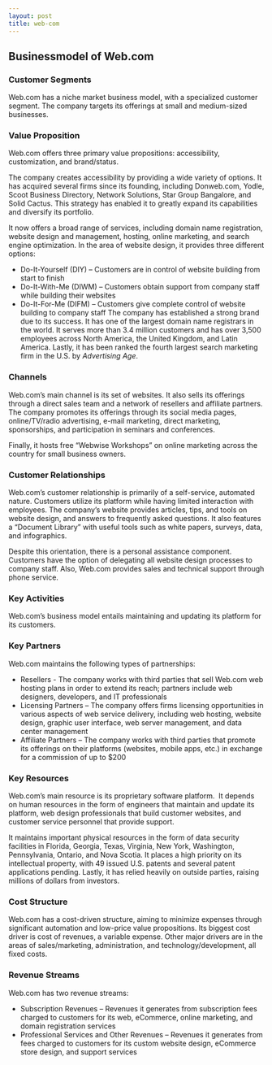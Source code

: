 ```yaml
---
layout: post
title: web-com
---
```


Businessmodel of Web.com
-------------------------

### Customer Segments

Web.com has a niche market business model, with a specialized customer segment. The company targets its offerings at small and medium-sized businesses.

### Value Proposition

Web.com offers three primary value propositions: accessibility, customization, and brand/status.

The company creates accessibility by providing a wide variety of options. It has acquired several firms since its founding, including Donweb.com, Yodle, Scoot Business Directory, Network Solutions, Star Group Bangalore, and Solid Cactus. This strategy has enabled it to greatly expand its capabilities and diversify its portfolio.

It now offers a broad range of services, including domain name registration, website design and management, hosting, online marketing, and search engine optimization. In the area of website design, it provides three different options:

 * Do-It-Yourself (DIY) – Customers are in control of website building from start to finish
* Do-It-With-Me (DIWM) – Customers obtain support from company staff while building their websites
* Do-It-For-Me (DIFM) – Customers give complete control of website building to company staff
 The company has established a strong brand due to its success. It has one of the largest domain name registrars in the world. It serves more than 3.4 million customers and has over 3,500 employees across North America, the United Kingdom, and Latin America. Lastly, it has been ranked the fourth largest search marketing firm in the U.S. by *Advertising Age*.

### Channels

Web.com’s main channel is its set of websites. It also sells its offerings through a direct sales team and a network of resellers and affiliate partners. The company promotes its offerings through its social media pages, online/TV/radio advertising, e-mail marketing, direct marketing, sponsorships, and participation in seminars and conferences.

Finally, it hosts free “Webwise Workshops” on online marketing across the country for small business owners.

### Customer Relationships

Web.com’s customer relationship is primarily of a self-service, automated nature. Customers utilize its platform while having limited interaction with employees. The company’s website provides articles, tips, and tools on website design, and answers to frequently asked questions. It also features a “Document Library” with useful tools such as white papers, surveys, data, and infographics.

Despite this orientation, there is a personal assistance component. Customers have the option of delegating all website design processes to company staff. Also, Web.com provides sales and technical support through phone service.

### Key Activities

Web.com’s business model entails maintaining and updating its platform for its customers.

### Key Partners

Web.com maintains the following types of partnerships:

 * Resellers - The company works with third parties that sell Web.com web hosting plans in order to extend its reach; partners include web designers, developers, and IT professionals
* Licensing Partners – The company offers firms licensing opportunities in various aspects of web service delivery, including web hosting, website design, graphic user interface, web server management, and data center management
* Affiliate Partners – The company works with third parties that promote its offerings on their platforms (websites, mobile apps, etc.) in exchange for a commission of up to $200
 ### Key Resources

Web.com’s main resource is its proprietary software platform.  It depends on human resources in the form of engineers that maintain and update its platform, web design professionals that build customer websites, and customer service personnel that provide support.

It maintains important physical resources in the form of data security facilities in Florida, Georgia, Texas, Virginia, New York, Washington, Pennsylvania, Ontario, and Nova Scotia. It places a high priority on its intellectual property, with 49 issued U.S. patents and several patent applications pending. Lastly, it has relied heavily on outside parties, raising millions of dollars from investors.

### Cost Structure

Web.com has a cost-driven structure, aiming to minimize expenses through significant automation and low-price value propositions. Its biggest cost driver is cost of revenues, a variable expense. Other major drivers are in the areas of sales/marketing, administration, and technology/development, all fixed costs.

### Revenue Streams

Web.com has two revenue streams:

 * Subscription Revenues – Revenues it generates from subscription fees charged to customers for its web, eCommerce, online marketing, and domain registration services
* Professional Services and Other Revenues – Revenues it generates from fees charged to customers for its custom website design, eCommerce store design, and support services
